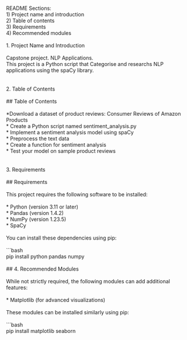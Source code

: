 ###

<p align="left">README Sections: <br>1) Project name and introduction<br>2) Table of contents <br>3) Requirements <br>4) Recommended modules <br><br>1. Project Name and Introduction<br><br>Capstone project. NLP Applications.<br>This project is a Python script that Categorise and researchs NLP applications using the spaCy library. <br><br><br>2. Table of Contents<br><br>## Table of Contents<br><br>*Download a dataset of product reviews: Consumer Reviews of Amazon Products<br>* Create a Python script named sentiment_analysis.py <br>* Implement a sentiment analysis model using spaCy<br>* Preprocess the text data<br>* Create a function for sentiment analysis<br>* Test your model on sample product reviews<br><br><br>3. Requirements<br><br>## Requirements<br><br>This project requires the following software to be installed:<br><br>* Python (version 3.11 or later)<br>* Pandas (version 1.4.2)<br>* NumPy (version 1.23.5)<br>* SpaCy<br><br>You can install these dependencies using pip:<br><br>```bash<br>pip install python pandas numpy<br><br>## 4. Recommended Modules<br><br>While not strictly required, the following modules can add additional features:<br><br>* Matplotlib (for advanced visualizations)<br><br>These modules can be installed similarly using pip:<br><br>```bash<br>pip install matplotlib seaborn</p>

###
